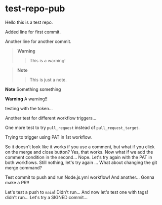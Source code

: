 # test-repo-pub

Hello this is a test repo.

Added line for first commit.

Another line for another commit.

> **Warning**
>> This is a warning!
> 

> **Note**
>> This is just a note.
> 

**Note**
Something something

**Warning**
A warning!!


testing with the token...

Another test for different workflow triggers...

One more test to try `pull_request` instead of `pull_request_target`.

Trying to trigger using PAT in 1st workflow.

So it doesn't look like it works if you use a comment, but what if you click on the merge and close button? Yes, that works. Now what if we add the comment condition in the second... Nope. Let's try again with the PAT in both workflows. Still nothing, let's try again
...
What about changing the git merge command?

Test commit to push and run Node.js.yml workflow!
And another...
Gonna make a PR!!

Let's test a push to `main`! Didn't run...
And now let's test one with tags! didn't run...
Let's try a SIGNED commit...
